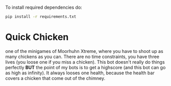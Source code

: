 To install required dependencies do:

```bash
pip install -r requirements.txt 
```

# Quick Chicken


one of the minigames of Moorhuhn Xtreme, where you have to shoot up as many chickens as you can. There are no time constraints, you have three lives (you loose one if you miss a chicken). This bot doesn't really do things perfectly **BUT** the point of my bots is to get a highscore (and this bot can go as high as infinity). It always looses one health, because the health bar covers a chicken that come out of the chimney.
